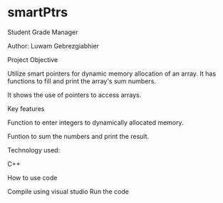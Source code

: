 # smartPtrs
Student Grade Manager

Author: Luwam Gebrezgiabhier

Project Objective

Utilize smart pointers for dynamic memory allocation of an array. It has functions to fill and print the array's sum numbers.

It shows the use of pointers to access arrays.

Key features

Function to enter integers to dynamically allocated memory.

Funtion to sum the numbers and print the result.

Technology used:

C++

How to use code

Compile using visual studio
Run the code
